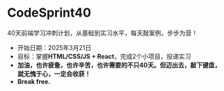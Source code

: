# CodeSprint40
40天前端学习冲刺计划，从基础到实习水平，每天敲案例，步步为营！
- 开始日期：2025年3月21日
- 目标：掌握**HTML/CSS/JS + React**，完成2个小项目，投递实习
- **加油，也许疲惫，也许辛苦，也许需要的不只40天。但迈出去，敲下键盘，就无愧于心，一定会收获！**
- **Break free.**